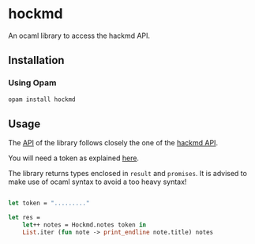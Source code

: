 # hockmd

An ocaml library to access the hackmd API.

## Installation

### Using Opam

```bash
opam install hockmd
```

## Usage

The [API](https://panglesd.github.io/hockmd/hockmd/Hockmd/index.html) of the library follows closely the one of the [hackmd API](https://hackmd.io\@hackmd-api/developer-portal/https%3A%2F%2Fhackmd.io%2F%40hackmd-api%2Fhow-to-issue-an-api-token).

You will need a token as explained [here](https://hackmd.io/@hackmd-api/developer-portal/https%3A%2F%2Fhackmd.io%2F%40hackmd-api%2Fhow-to-issue-an-api-token).

The library returns types enclosed in `result` and `promises`. It is advised to make use of ocaml syntax to avoid a too heavy syntax!

``` ocaml

let token = "........."

let res =
    let++ notes = Hockmd.notes token in
    List.iter (fun note -> print_endline note.title) notes

```
